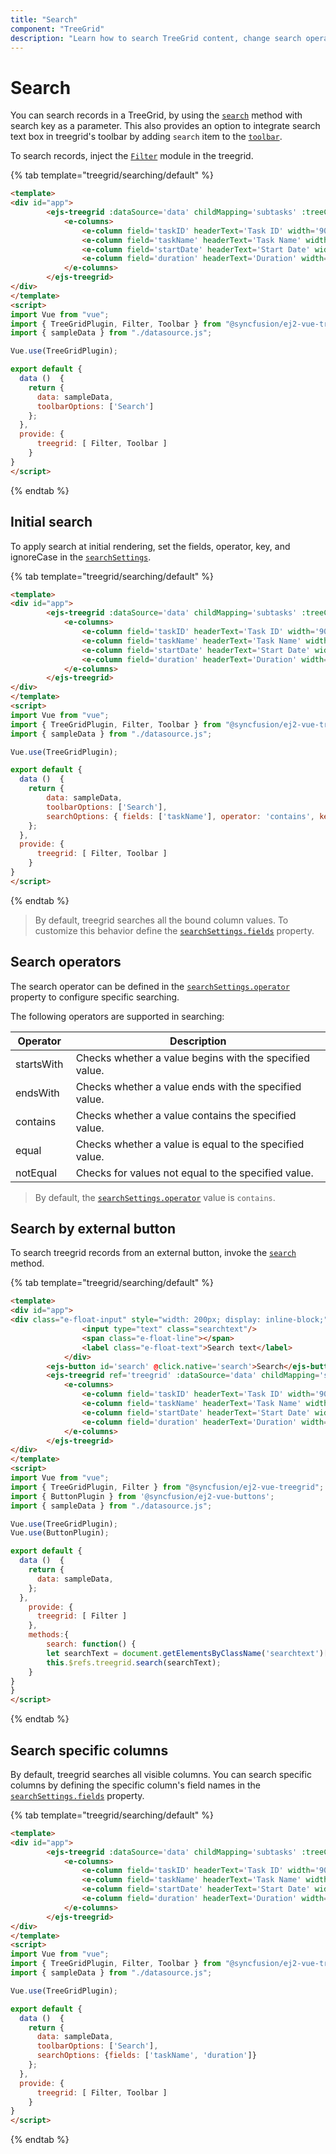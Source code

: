 ```yaml
---
title: "Search"
component: "TreeGrid"
description: "Learn how to search TreeGrid content, change search operators, perform searches using external buttons, and search particular fields."
---
```


# Search

You can search records in a TreeGrid, by using the [`search`](../api/treegrid/#search) method with search key as a parameter. This also provides an option to integrate search text box in treegrid's toolbar by adding `search` item to the [`toolbar`](../api/treegrid/#toolbar).

To search records, inject the [`Filter`](../api/treegrid/#fitermodule) module in the treegrid.

{% tab template="treegrid/searching/default" %}

```html
<template>
<div id="app">
        <ejs-treegrid :dataSource='data' childMapping='subtasks' :treeColumnIndex='1' :toolbar='toolbarOptions' height='270px'>
            <e-columns>
                <e-column field='taskID' headerText='Task ID' width='90' textAlign='Right'></e-column>
                <e-column field='taskName' headerText='Task Name' width='160'></e-column>
                <e-column field='startDate' headerText='Start Date' width='90' format="yMd" textAlign='Right'></e-column>
                <e-column field='duration' headerText='Duration' width='80' textAlign='Right'></e-column>
            </e-columns>
        </ejs-treegrid>
</div>
</template>
<script>
import Vue from "vue";
import { TreeGridPlugin, Filter, Toolbar } from "@syncfusion/ej2-vue-treegrid";
import { sampleData } from "./datasource.js";

Vue.use(TreeGridPlugin);

export default {
  data ()  {
    return {
      data: sampleData,
      toolbarOptions: ['Search']
    };
  },
  provide: {
      treegrid: [ Filter, Toolbar ]
    }
}
</script>

```

{% endtab %}

## Initial search

To apply search at initial rendering, set the fields, operator, key, and ignoreCase in the [`searchSettings`](../api/treegrid/#searchsettings).

{% tab template="treegrid/searching/default" %}

```html
<template>
<div id="app">
        <ejs-treegrid :dataSource='data' childMapping='subtasks' :treeColumnIndex='1' :toolbar='toolbarOptions' height='270px' :searchSettings='searchOptions' >
            <e-columns>
                <e-column field='taskID' headerText='Task ID' width='90' textAlign='Right'></e-column>
                <e-column field='taskName' headerText='Task Name' width='160'></e-column>
                <e-column field='startDate' headerText='Start Date' width='90' format="yMd" textAlign='Right'></e-column>
                <e-column field='duration' headerText='Duration' width='80' textAlign='Right'></e-column>
            </e-columns>
        </ejs-treegrid>
</div>
</template>
<script>
import Vue from "vue";
import { TreeGridPlugin, Filter, Toolbar } from "@syncfusion/ej2-vue-treegrid";
import { sampleData } from "./datasource.js";

Vue.use(TreeGridPlugin);

export default {
  data ()  {
    return {
        data: sampleData,
        toolbarOptions: ['Search'],
        searchOptions: { fields: ['taskName'], operator: 'contains', key: 'plan', ignoreCase: true }
    };
  },
  provide: {
      treegrid: [ Filter, Toolbar ]
    }
}
</script>

```

{% endtab %}

> By default, treegrid searches all the bound column values. To customize this behavior define the [`searchSettings.fields`](../api/treegrid/searchSettingsModel/#fields) property.

## Search operators

The search operator can be defined in the [`searchSettings.operator`](../api/treegrid/searchSettingsModel/#operator) property to configure specific searching.

The following operators are supported in searching:

Operator |Description
-----|-----
startsWith |Checks whether a value begins with the specified value.
endsWith |Checks whether a value ends with the specified value.
contains |Checks whether a value contains the specified value.
equal |Checks whether a value is equal to the specified value.
notEqual |Checks for values not equal to the specified value.

> By default, the [`searchSettings.operator`](../api/treegrid/searchSettingsModel/#operator) value is `contains`.

## Search by external button

To search treegrid records from an external button, invoke the [`search`](../api/treegrid/#search) method.

{% tab template="treegrid/searching/default" %}

```html
<template>
<div id="app">
<div class="e-float-input" style="width: 200px; display: inline-block;">
                <input type="text" class="searchtext"/>
                <span class="e-float-line"></span>
                <label class="e-float-text">Search text</label>
            </div>
        <ejs-button id='search' @click.native='search'>Search</ejs-button>
        <ejs-treegrid ref='treegrid' :dataSource='data' childMapping='subtasks' :treeColumnIndex='1' height='220px'>
            <e-columns>
                <e-column field='taskID' headerText='Task ID' width='90' textAlign='Right'></e-column>
                <e-column field='taskName' headerText='Task Name' width='160'></e-column>
                <e-column field='startDate' headerText='Start Date' width='90' format="yMd" textAlign='Right'></e-column>
                <e-column field='duration' headerText='Duration' width='80' textAlign='Right'></e-column>
            </e-columns>
        </ejs-treegrid>
</div>
</template>
<script>
import Vue from "vue";
import { TreeGridPlugin, Filter } from "@syncfusion/ej2-vue-treegrid";
import { ButtonPlugin } from '@syncfusion/ej2-vue-buttons';
import { sampleData } from "./datasource.js";

Vue.use(TreeGridPlugin);
Vue.use(ButtonPlugin);

export default {
  data ()  {
    return {
      data: sampleData,
    };
  },
    provide: {
      treegrid: [ Filter ]
    },
    methods:{
        search: function() {
        let searchText = document.getElementsByClassName('searchtext')[0].value;
        this.$refs.treegrid.search(searchText);
    }
}
}
</script>

```

{% endtab %}

## Search specific columns

By default, treegrid searches all visible columns. You can search specific columns by defining the specific column's field names in the [`searchSettings.fields`](../api/treegrid/searchSettingsModel/#fields) property.

{% tab template="treegrid/searching/default" %}

```html
<template>
<div id="app">
        <ejs-treegrid :dataSource='data' childMapping='subtasks' :treeColumnIndex='1' :toolbar='toolbarOptions' height='270px' :searchSettings='searchOptions'>
            <e-columns>
                <e-column field='taskID' headerText='Task ID' width='90' textAlign='Right'></e-column>
                <e-column field='taskName' headerText='Task Name' width='160'></e-column>
                <e-column field='startDate' headerText='Start Date' width='90' format="yMd" textAlign='Right'></e-column>
                <e-column field='duration' headerText='Duration' width='80' textAlign='Right'></e-column>
            </e-columns>
        </ejs-treegrid>
</div>
</template>
<script>
import Vue from "vue";
import { TreeGridPlugin, Filter, Toolbar } from "@syncfusion/ej2-vue-treegrid";
import { sampleData } from "./datasource.js";

Vue.use(TreeGridPlugin);

export default {
  data ()  {
    return {
      data: sampleData,
      toolbarOptions: ['Search'],
      searchOptions: {fields: ['taskName', 'duration']}
    };
  },
  provide: {
      treegrid: [ Filter, Toolbar ]
    }
}
</script>

```

{% endtab %}